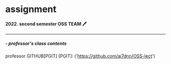 <!-- 재설정하기 -->
# assignment 

#### 2022. second semester OSS TEAM 🖊
---
##### - professor's class contents
professor GITHUB[PGIT]
[PGIT]: ('https://github.com/ai7dnn/OSS-lect')



